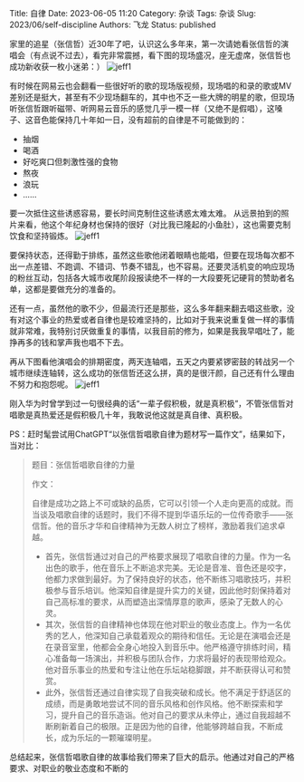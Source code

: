 Title: 自律
Date: 2023-06-05 11:20
Category: 杂谈
Tags: 杂谈
Slug: 2023/06/self-discipline
Authors: 飞龙
Status: published

家里的追星（张信哲）近30年了吧，认识这么多年来，第一次请她看张信哲的演唱会（有点说不过去），看完非常震撼，看下图的现场盛况，座无虚席，张信哲也成功新收获一枚小迷弟：）
![jeff1](/static/2021/06-05-jeff1.jpeg)

有时候在网易云也会翻看一些很好听的歌的现场版视频，现场唱的和录的歌或MV差别还是挺大，甚至有不少现场翻车的，其中也不乏一些大牌的明星的歌，但现场听张信哲跟听磁带、听网易云音乐的感觉几乎一模一样（又绝不是假唱），这嗓子、这音色能保持几十年如一日，没有超前的自律是不可能做到的：

- 抽烟
- 喝酒
- 好吃爽口但刺激性强的食物
- 熬夜
- 浪玩
- ……

要一次抵住这些诱惑容易，要长时间克制住这些诱惑太难太难。
从远景拍到的照片来看，他这个年纪身材也保持的很好（对比我已隆起的小鱼肚），这也需要克制饮食和坚持锻炼。
![jeff1](/static/2021/06-05-jeff2.jpeg)

要保持状态，还得勤于排练，虽然这些歌他闭着眼睛也能唱，但要在现场每次都不出一点差错、不跑调、不错词、节奏不错乱，也不容易。还要灵活机变的响应现场的粉丝互动，包括各大城市收尾阶段报读绝不一样的一大段要死记硬背的赞助者名单，这都是要做充分的准备的。

还有一点，虽然他的歌不少，但最流行还是那些，这么多年翻来翻去唱这些歌，没有对这个事业的热爱或者自律也是较难坚持的，比如对于我来说重复做一样的事情就非常难，我特别讨厌做重复的事情，以我目前的修为，如果是我我早唱吐了，能挣再多的钱和掌声我也唱不下去。

再从下图看他演唱会的排期密度，两天连轴唱，五天之内要紧锣密鼓的转战另一个城市继续连轴转，这么成功的张信哲还这么拼，真的是很汗颜，自己还有什么理由不努力和抱怨呢。
![jeff1](/static/2021/06-05-jeff3.jpeg)

刚入华为时曾学到过一句很经典的话“一辈子假积极，就是真积极”，不管张信哲对唱歌是真热爱还是假积极几十年，我敢说他这就是真自律、真积极。


PS：赶时髦尝试用ChatGPT“以张信哲唱歌自律为题材写一篇作文”，结果如下，当对比：

> 题目：张信哲唱歌自律的力量  
> 
> 作文：  
> 
> 自律是成功之路上不可或缺的品质，它可以引领一个人走向更高的成就。而当谈及唱歌自律的话题时，我们不得不提到华语乐坛的一位传奇歌手——张信哲。他的音乐才华和自律精神为无数人树立了榜样，激励着我们追求卓越。  
> 
> - 首先，张信哲通过对自己的严格要求展现了唱歌自律的力量。作为一名出色的歌手，他在音乐上不断追求完美。无论是音准、音色还是咬字，他都力求做到最好。为了保持良好的状态，他不断练习唱歌技巧，并积极参与音乐培训。他深知自律是提升实力的关键，因此他时刻保持着对自己高标准的要求，从而塑造出深情厚意的歌声，感染了无数人的心灵。  
> - 其次，张信哲的自律精神也体现在他对职业的敬业态度上。作为一名优秀的艺人，他深知自己承载着观众的期待和信任。无论是在演唱会还是在录音室里，他都会全身心地投入到音乐中。他严格遵守排练时间，精心准备每一场演出，并积极与团队合作，力求将最好的表现带给观众。他对音乐事业的热爱和专注让他在乐坛站稳脚跟，并不断获得认可和赞赏。  
> - 此外，张信哲还通过自律实现了自我突破和成长。他不满足于舒适区的成绩，而是勇敢地尝试不同的音乐风格和创作风格。他不断探索和学习，提升自己的音乐造诣。他对自己的要求从未停止，通过自我超越不断刷新着自己的极限。正是因为他的自律，他能够跨越自我，不断成长，成为乐坛的一颗璀璨明星。 

总结起来，张信哲唱歌自律的故事给我们带来了巨大的启示。他通过对自己的严格要求、对职业的敬业态度和不断的
